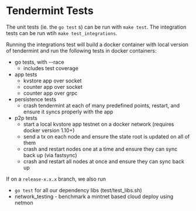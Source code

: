 # Tendermint Tests

The unit tests (ie. the `go test` s) can be run with `make test`.
The integration tests can be run wtih `make test_integrations`.

Running the integrations test will build a docker container with local version of tendermint
and run the following tests in docker containers:

- go tests, with --race
	- includes test coverage
- app tests
	- kvstore app over socket
	- counter app over socket
	- counter app over grpc
- persistence tests
	- crash tendermint at each of many predefined points, restart, and ensure it syncs properly with the app
- p2p tests
	- start a local kvstore app testnet on a docker network (requires docker version 1.10+)
	- send a tx on each node and ensure the state root is updated on all of them
	- crash and restart nodes one at a time and ensure they can sync back up (via fastsync)
	- crash and restart all nodes at once and ensure they can sync back up

If on a `release-x.x.x` branch, we also run

- `go test` for all our dependency libs (test/test_libs.sh)
- network_testing - benchmark a mintnet based cloud deploy using netmon




